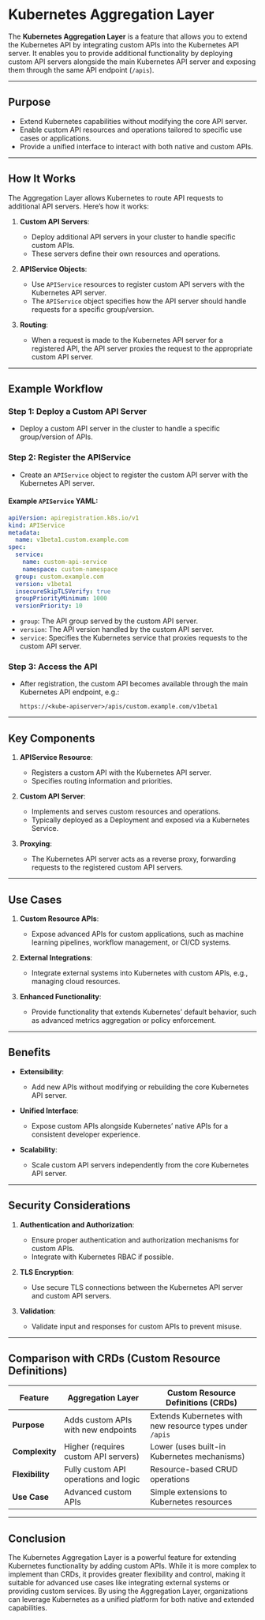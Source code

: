 # Kubernetes Aggregation Layer

The **Kubernetes Aggregation Layer** is a feature that allows you to extend the Kubernetes API by integrating custom APIs into the Kubernetes API server. It enables you to provide additional functionality by deploying custom API servers alongside the main Kubernetes API server and exposing them through the same API endpoint (`/apis`).

---

## Purpose

- Extend Kubernetes capabilities without modifying the core API server.
- Enable custom API resources and operations tailored to specific use cases or applications.
- Provide a unified interface to interact with both native and custom APIs.

---

## How It Works

The Aggregation Layer allows Kubernetes to route API requests to additional API servers. Here’s how it works:

1. **Custom API Servers**:

   - Deploy additional API servers in your cluster to handle specific custom APIs.
   - These servers define their own resources and operations.

2. **APIService Objects**:

   - Use `APIService` resources to register custom API servers with the Kubernetes API server.
   - The `APIService` object specifies how the API server should handle requests for a specific group/version.

3. **Routing**:
   - When a request is made to the Kubernetes API server for a registered API, the API server proxies the request to the appropriate custom API server.

---

## Example Workflow

### **Step 1: Deploy a Custom API Server**

- Deploy a custom API server in the cluster to handle a specific group/version of APIs.

### **Step 2: Register the APIService**

- Create an `APIService` object to register the custom API server with the Kubernetes API server.

#### Example `APIService` YAML:

```yaml
apiVersion: apiregistration.k8s.io/v1
kind: APIService
metadata:
  name: v1beta1.custom.example.com
spec:
  service:
    name: custom-api-service
    namespace: custom-namespace
  group: custom.example.com
  version: v1beta1
  insecureSkipTLSVerify: true
  groupPriorityMinimum: 1000
  versionPriority: 10
```

- `group`: The API group served by the custom API server.
- `version`: The API version handled by the custom API server.
- `service`: Specifies the Kubernetes service that proxies requests to the custom API server.

### **Step 3: Access the API**

- After registration, the custom API becomes available through the main Kubernetes API endpoint, e.g.:
  ```
  https://<kube-apiserver>/apis/custom.example.com/v1beta1
  ```

---

## Key Components

1. **APIService Resource**:

   - Registers a custom API with the Kubernetes API server.
   - Specifies routing information and priorities.

2. **Custom API Server**:

   - Implements and serves custom resources and operations.
   - Typically deployed as a Deployment and exposed via a Kubernetes Service.

3. **Proxying**:
   - The Kubernetes API server acts as a reverse proxy, forwarding requests to the registered custom API servers.

---

## Use Cases

1. **Custom Resource APIs**:

   - Expose advanced APIs for custom applications, such as machine learning pipelines, workflow management, or CI/CD systems.

2. **External Integrations**:

   - Integrate external systems into Kubernetes with custom APIs, e.g., managing cloud resources.

3. **Enhanced Functionality**:
   - Provide functionality that extends Kubernetes’ default behavior, such as advanced metrics aggregation or policy enforcement.

---

## Benefits

- **Extensibility**:

  - Add new APIs without modifying or rebuilding the core Kubernetes API server.

- **Unified Interface**:

  - Expose custom APIs alongside Kubernetes’ native APIs for a consistent developer experience.

- **Scalability**:
  - Scale custom API servers independently from the core Kubernetes API server.

---

## Security Considerations

1. **Authentication and Authorization**:

   - Ensure proper authentication and authorization mechanisms for custom APIs.
   - Integrate with Kubernetes RBAC if possible.

2. **TLS Encryption**:

   - Use secure TLS connections between the Kubernetes API server and custom API servers.

3. **Validation**:
   - Validate input and responses for custom APIs to prevent misuse.

---

## Comparison with CRDs (Custom Resource Definitions)

| Feature         | Aggregation Layer                     | Custom Resource Definitions (CRDs)                       |
| --------------- | ------------------------------------- | -------------------------------------------------------- |
| **Purpose**     | Adds custom APIs with new endpoints   | Extends Kubernetes with new resource types under `/apis` |
| **Complexity**  | Higher (requires custom API servers)  | Lower (uses built-in Kubernetes mechanisms)              |
| **Flexibility** | Fully custom API operations and logic | Resource-based CRUD operations                           |
| **Use Case**    | Advanced custom APIs                  | Simple extensions to Kubernetes resources                |

---

## Conclusion

The Kubernetes Aggregation Layer is a powerful feature for extending Kubernetes functionality by adding custom APIs. While it is more complex to implement than CRDs, it provides greater flexibility and control, making it suitable for advanced use cases like integrating external systems or providing custom services. By using the Aggregation Layer, organizations can leverage Kubernetes as a unified platform for both native and extended capabilities.
